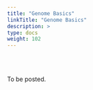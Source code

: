 ```yaml
---
title: "Genome Basics"
linkTitle: "Genome Basics"
description: >
type: docs
weight: 102
---
```


<br></br>

To be posted.




